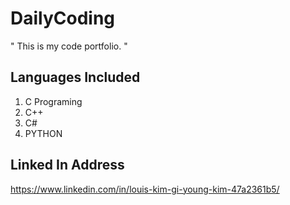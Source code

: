 # DailyCoding

" This is my code portfolio. "

## Languages Included 
1. C Programing
2. C++
3. C#
4. PYTHON

## Linked In Address
https://www.linkedin.com/in/louis-kim-gi-young-kim-47a2361b5/
